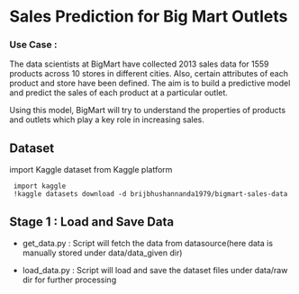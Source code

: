# Sales Prediction for Big Mart Outlets

### Use Case : 
The data scientists at BigMart have collected 2013 sales data for 1559 products across 10 stores in different cities. Also, certain attributes of each product and store have been defined. The aim is to build a predictive model and predict the sales of each product at a particular outlet.

Using this model, BigMart will try to understand the properties of products and outlets which play a key role in increasing sales.

## Dataset 
import Kaggle dataset from Kaggle platform

```
 import kaggle
 !kaggle datasets download -d brijbhushannanda1979/bigmart-sales-data
```

## Stage 1 : Load and Save Data 

- get_data.py : Script will fetch the data from datasource(here data is manually stored under data/data_given dir)

- load_data.py : Script will load and save the dataset files under data/raw dir for further processing 


